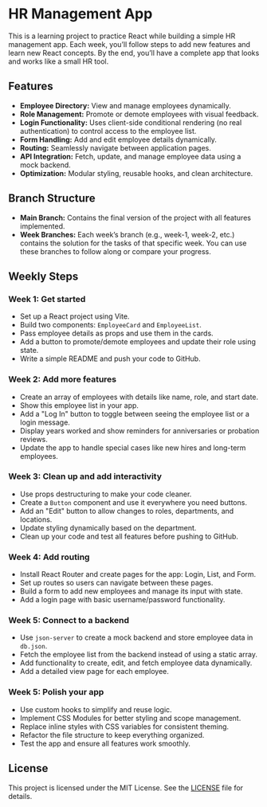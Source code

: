 # HR Management App

This is a learning project to practice React while building a simple HR management app. Each week, you’ll follow steps to add new features and learn new React concepts. By the end, you’ll have a complete app that looks and works like a small HR tool.

## Features

- **Employee Directory:** View and manage employees dynamically.
- **Role Management:** Promote or demote employees with visual feedback.
- **Login Functionality:** Uses client-side conditional rendering (no real authentication) to control access to the employee list.
- **Form Handling:** Add and edit employee details dynamically.
- **Routing:** Seamlessly navigate between application pages.
- **API Integration:** Fetch, update, and manage employee data using a mock backend.
- **Optimization:** Modular styling, reusable hooks, and clean architecture.

## Branch Structure
- **Main Branch:** Contains the final version of the project with all features implemented.
- **Week Branches:** Each week’s branch (e.g., week-1, week-2, etc.) contains the solution for the tasks of that specific week. You can use these branches to follow along or compare your progress.

## Weekly Steps

### Week 1: Get started
- Set up a React project using Vite.
- Build two components: `EmployeeCard` and `EmployeeList`.
- Pass employee details as props and use them in the cards.
- Add a button to promote/demote employees and update their role using state.
- Write a simple README and push your code to GitHub.

### Week 2: Add more features
- Create an array of employees with details like name, role, and start date.
- Show this employee list in your app.
- Add a "Log In" button to toggle between seeing the employee list or a login message.
- Display years worked and show reminders for anniversaries or probation reviews.
- Update the app to handle special cases like new hires and long-term employees.

### Week 3: Clean up and add interactivity
- Use props destructuring to make your code cleaner.
- Create a `Button` component and use it everywhere you need buttons.
- Add an "Edit" button to allow changes to roles, departments, and locations.
- Update styling dynamically based on the department.
- Clean up your code and test all features before pushing to GitHub.

### Week 4: Add routing
- Install React Router and create pages for the app: Login, List, and Form.
- Set up routes so users can navigate between these pages.
- Build a form to add new employees and manage its input with state.
- Add a login page with basic username/password functionality.

### Week 5: Connect to a backend
- Use `json-server` to create a mock backend and store employee data in `db.json`.
- Fetch the employee list from the backend instead of using a static array.
- Add functionality to create, edit, and fetch employee data dynamically.
- Add a detailed view page for each employee.

### Week 5: Polish your app
- Use custom hooks to simplify and reuse logic.
- Implement CSS Modules for better styling and scope management.
- Replace inline styles with CSS variables for consistent theming.
- Refactor the file structure to keep everything organized.
- Test the app and ensure all features work smoothly.

## License

This project is licensed under the MIT License. See the [LICENSE](./LICENSE) file for details.
